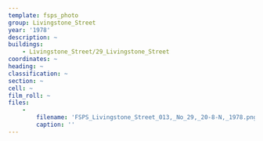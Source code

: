 ```yaml
---
template: fsps_photo
group: Livingstone_Street
year: '1978'
description: ~
buildings:
    - Livingstone_Street/29_Livingstone_Street
coordinates: ~
heading: ~
classification: ~
section: ~
cell: ~
film_roll: ~
files:
    -
        filename: 'FSPS_Livingstone_Street_013,_No_29,_20-8-N,_1978.png'
        caption: ''
---
```

